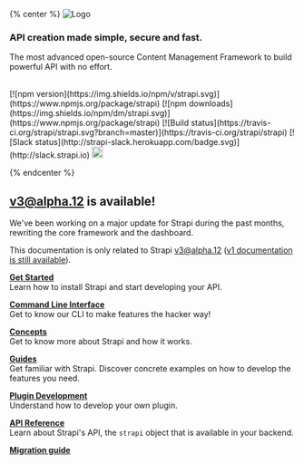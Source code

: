{% center %}
![Logo](https://cldup.com/7umchwdUBh.png)

### API creation made simple, secure and fast.
The most advanced open-source Content Management Framework to build powerful API with no effort.

<br />
[![npm version](https://img.shields.io/npm/v/strapi.svg)](https://www.npmjs.org/package/strapi)
[![npm downloads](https://img.shields.io/npm/dm/strapi.svg)](https://www.npmjs.org/package/strapi)
[![Build status](https://travis-ci.org/strapi/strapi.svg?branch=master)](https://travis-ci.org/strapi/strapi)
[![Slack status](http://strapi-slack.herokuapp.com/badge.svg)](http://slack.strapi.io)
<a href="https://heroku.com/deploy?template=https://github.com/strapi/strapi-heroku-app">
  <img src="https://www.herokucdn.com/deploy/button.svg" alt="Deploy" height="20px">
</a>

{% endcenter %}

## v3@alpha.12 is available!
We've been working on a major update for Strapi during the past months, rewriting the core framework and the dashboard.

This documentation is only related to Strapi v3@alpha.12 ([v1 documentation is still available](http://strapi.io/documentation/1.x.x)).

**[Get Started](getting-started/installation.md)**<br />
Learn how to install Strapi and start developing your API.

**[Command Line Interface](cli/CLI.md)**<br />
Get to know our CLI to make features the hacker way!

**[Concepts](concepts/concepts.md)**<br />
Get to know more about Strapi and how it works.

**[Guides](configurations/configurations.md)**<br />
Get familiar with Strapi. Discover concrete examples on how to develop the features you need.

**[Plugin Development](plugin-development/quick-start.md)**<br />
Understand how to develop your own plugin.

**[API Reference](api-reference/reference.md)**<br />
Learn about Strapi's API, the `strapi` object that is available in your backend.

**[Migration guide](migration/migration-guide.md)**<br />
